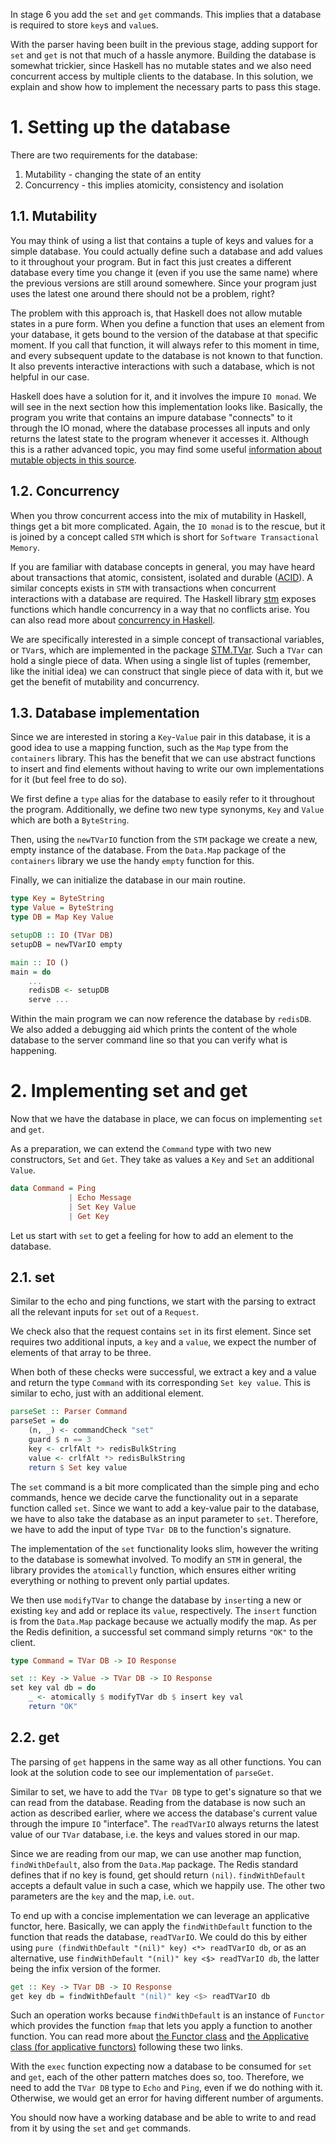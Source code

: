 In stage 6 you add the `set` and `get` commands. This implies that a database is required to store `key`s and `value`s.

With the parser having been built in the previous stage, adding support for `set` and `get` is not that much of a hassle anymore. Building the database is somewhat trickier, since Haskell has no mutable states and we also need concurrent access by multiple clients to the database. In this solution, we explain and show how to implement the necessary parts to pass this stage.

# 1. Setting up the database
There are two requirements for the database:
1. Mutability - changing the state of an entity
2. Concurrency - this implies atomicity, consistency and isolation

## 1.1. Mutability
You may think of using a list that contains a tuple of keys and values for a simple database.
You could actually define such a database and add values to it throughout your program.
But in fact this just creates a different database every time you change it (even if you use the same name) where the previous versions are still around somewhere.
Since your program just uses the latest one around there should not be a problem, right?

The problem with this approach is, that Haskell does not allow mutable states in a pure form.
When you define a function that uses an element from your database, it gets bound to the version of the database at that specific moment.
If you call that function, it will always refer to this moment in time, and every subsequent update to the database is not known to that function.
It also prevents interactive interactions with such a database, which is not helpful in our case.

Haskell does have a solution for it, and it involves the impure `IO monad`.
We will see in the next section how this implementation looks like.
Basically, the program you write that contains an impure database "connects" to it through the IO monad, where the database processes all inputs and only returns the latest state to the program whenever it accesses it.
Although this is a rather advanced topic, you may find some useful [information about mutable objects in this source](https://en.wikibooks.org/wiki/Haskell/Mutable_objects).

## 1.2. Concurrency
When you throw concurrent access into the mix of mutability in Haskell, things get a bit more complicated.
Again, the `IO monad` is to the rescue, but it is joined by a concept called `STM` which is short for `Software Transactional Memory`.

If you are familiar with database concepts in general, you may have heard about transactions that atomic, consistent, isolated and durable ([ACID](https://en.wikipedia.org/wiki/ACID)).
A similar concepts exists in `STM` with transactions when concurrent interactions with a database are required.
The Haskell library [stm](https://hackage.haskell.org/package/stm) exposes functions which handle concurrency in a way that no conflicts arise.
You can also read more about [concurrency in Haskell](https://en.wikibooks.org/wiki/Haskell/Concurrency).

We are specifically interested in a simple concept of transactional variables, or `TVar`s, which are implemented in the package [STM.TVar](https://hackage.haskell.org/package/stm/docs/Control-Concurrent-STM-TVar.html).
Such a `TVar` can hold a single piece of data.
When using a single list of tuples (remember, like the initial idea) we can construct that single piece of data with it, but we get the benefit of mutability and concurrency.

## 1.3. Database implementation
Since we are interested in storing a `Key`-`Value` pair in this database, it is a good idea to use a mapping function, such as the `Map` type from the `containers` library.
This has the benefit that we can use abstract functions to insert and find elements without having to write our own implementations for it (but feel free to do so).

We first define a `type` alias for the database to easily refer to it throughout the program.
Additionally, we define two new type synonyms, `Key` and `Value` which are both a `ByteString`.

Then, using the `newTVarIO` function from the `STM` package we create a new, empty instance of the database.
From the `Data.Map` package of the `containers` library we use the handy `empty` function for this.

Finally, we can initialize the database in our main routine. 

```haskell
type Key = ByteString
type Value = ByteString
type DB = Map Key Value

setupDB :: IO (TVar DB)
setupDB = newTVarIO empty

main :: IO ()
main = do
    ...
    redisDB <- setupDB
    serve ...
```

Within the main program we can now reference the database by `redisDB`.
We also added a debugging aid which prints the content of the whole database to the server command line so that you can verify what is happening.

# 2. Implementing set and get
Now that we have the database in place, we can focus on implementing `set` and `get`.

As a preparation, we can extend the `Command` type with two new constructors, `Set` and `Get`.
They take as values a `Key` and `Set` an additional `Value`.
```haskell
data Command = Ping
             | Echo Message
             | Set Key Value
             | Get Key
```

Let us start with `set` to get a feeling for how to add an element to the database.

## 2.1. set
Similar to the echo and ping functions, we start with the parsing to extract all the relevant inputs for `set` out of a `Request`.

We check also that the request contains `set` in its first element.
Since set requires two additional inputs, a `key` and a `value`, we expect the number of elements of that array to be three.

When both of these checks were successful, we extract a key and a value and return the type `Command` with its corresponding `Set key value`.
This is similar to echo, just with an additional element.

```haskell
parseSet :: Parser Command
parseSet = do
    (n, _) <- commandCheck "set"
    guard $ n == 3
    key <- crlfAlt *> redisBulkString
    value <- crlfAlt *> redisBulkString
    return $ Set key value
```

The `set` command is a bit more complicated than the simple ping and echo commands, hence we decide carve the functionality out in a separate function called `set`.
Since we want to add a key-value pair to the database, we have to also take the database as an input parameter to `set`.
Therefore, we have to add the input of type `TVar DB` to the function's signature.

The implementation of the `set` functionality looks slim, however the writing to the database is somewhat involved.
To modify an `STM` in general, the library provides the `atomically` function, which ensures either writing everything or nothing to prevent only partial updates.

We then use `modifyTVar` to change the database by `insert`ing a new or existing `key` and add or replace its `value`, respectively.
The `insert` function is from the `Data.Map` package because we actually modify the map.
As per the Redis definition, a successful set command simply returns `"OK"` to the client.

```haskell
type Command = TVar DB -> IO Response

set :: Key -> Value -> TVar DB -> IO Response
set key val db = do
    _ <- atomically $ modifyTVar db $ insert key val
    return "OK"
```

## 2.2. get
The parsing of `get` happens in the same way as all other functions.
You can look at the solution code to see our implementation of `parseGet`.

Similar to set, we have to add the `TVar DB` type to get's signature so that we can read from the database.
Reading from the database is now such an action as described earlier, where we access the database's current value through the impure `IO` "interface".
The `readTVarIO` always returns the latest value of our `TVar` database, i.e. the keys and values stored in our map.

Since we are reading from our map, we can use another map function, `findWithDefault`, also from the `Data.Map` package.
The Redis standard defines that if no key is found, get should return `(nil)`.
`findWithDefault` accepts a default value in such a case, which we happily use.
The other two parameters are the `key` and the map, i.e. `out`.

To end up with a concise implementation we can leverage an applicative functor, here.
Basically, we can apply the `findWithDefault` function to the function that reads the database, `readTVarIO`.
We could do this by either using `pure (findWithDefault "(nil)" key) <*> readTVarIO db`, or as an alternative, use `findWithDefault "(nil)" key <$> readTVarIO db`, the latter being the infix version of the former.

```haskell
get :: Key -> TVar DB -> IO Response
get key db = findWithDefault "(nil)" key <$> readTVarIO db
```

Such an operation works because `findWithDefault` is an instance of `Functor` which provides the function `fmap` that lets you apply a function to another function.
You can read more about [the Functor class](https://en.wikibooks.org/wiki/Haskell/The_Functor_class) and [the Applicative class (for applicative functors)](https://en.wikibooks.org/wiki/Haskell/Applicative_functors) following these two links.

With the `exec` function expecting now a database to be consumed for `set` and `get`, each of the other pattern matches does so, too.
Therefore, we need to add the `TVar DB` type to `Echo` and `Ping`, even if we do nothing with it.
Otherwise, we would get an error for having different number of arguments.

You should now have a working database and be able to write to and read from it by using the `set` and `get` commands.
